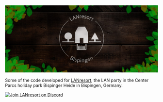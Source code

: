 ![LANresort logo](/profile/lanresort_logo.jpg)

Some of the code developed for [LANresort](https://www.lanresort.de/),
the LAN party in the Center Parcs holiday park Bispinger Heide in
Bispingen, Germany.

[![Join LANresort on Discord](https://discordapp.com/api/guilds/757309664546521097/widget.png?style=banner2)](https://discord.lanresort.de/)
